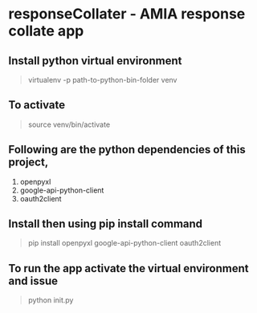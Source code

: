 # responseCollater - AMIA response collate app #

## Install python virtual environment
>virtualenv -p path-to-python-bin-folder venv

##  To activate
>source venv/bin/activate

## Following are the python dependencies of this project, 

1. openpyxl
2. google-api-python-client
3. oauth2client

## Install then using pip install command
> pip install openpyxl google-api-python-client oauth2client

## To run the app activate the virtual environment and issue 
> python init.py

